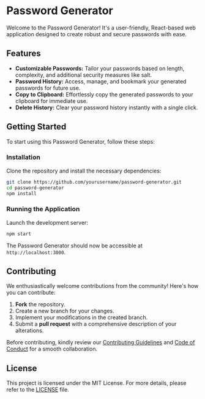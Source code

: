 # Password Generator

Welcome to the Password Generator! It's a user-friendly, React-based web application designed to create robust and secure passwords with ease.

## Features

- **Customizable Passwords:** Tailor your passwords based on length, complexity, and additional security measures like salt.
- **Password History:** Access, manage, and bookmark your generated passwords for future use.
- **Copy to Clipboard:** Effortlessly copy the generated passwords to your clipboard for immediate use.
- **Delete History:** Clear your password history instantly with a single click.

## Getting Started

To start using this Password Generator, follow these steps:

### Installation

Clone the repository and install the necessary dependencies:

```bash
git clone https://github.com/yourusername/password-generator.git
cd password-generator
npm install
```

### Running the Application

Launch the development server:

```bash
npm start
```

The Password Generator should now be accessible at `http://localhost:3000`.

## Contributing

We enthusiastically welcome contributions from the community! Here's how you can contribute:

1. **Fork** the repository.
2. Create a new branch for your changes.
3. Implement your modifications in the created branch.
4. Submit a **pull request** with a comprehensive description of your alterations.

Before contributing, kindly review our [Contributing Guidelines](CONTRIBUTING.md) and [Code of Conduct](CODE_OF_CONDUCT.md) for a smooth collaboration.

## License

This project is licensed under the MIT License. For more details, please refer to the [LICENSE](LICENSE.md) file.

